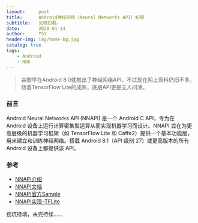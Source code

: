 ```yaml
---
layout:     post
title:      Android神经网络（Neural Networks API）初探
subtitle:   见微知著。
date:       2020-01-14
author:     YSY
header-img: img/home-bg.jpg
catalog: true
tags:
    - Android
    - NDK
---
```


> 谷歌早在Android 8.0就推出了神经网络API，不过现在网上资料仍旧不多，随着TensorFlow Lite的成熟，底层API更是无人问津。

### 前言

Android Neural Networks API (NNAPI) 是一个 Android C API，专为在 Android 设备上运行计算密集型运算从而实现机器学习而设计。NNAPI 旨在为更高层级的机器学习框架（如 TensorFlow Lite 和 Caffe2）提供一个基本功能层，用来建立和训练神经网络。搭载 Android 8.1（API 级别 27）或更高版本的所有 Android 设备上都提供该 API。

### 参考

- [NNAPI介绍](https://developer.android.com/ndk/guides/neuralnetworks)
- [NNAPI文档](https://developer.android.com/ndk/guides/neuralnetworks)
- [NNAPI官方Sample](https://github.com/android/ndk-samples/tree/master/nn_sample)
- [NNAPI实现-TFLite](https://github.com/tensorflow/tensorflow/tree/master/tensorflow/lite/nnapi)

挖坑待填，未完待续……
